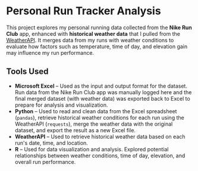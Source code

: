 # Personal Run Tracker Analysis

This project explores my personal running data collected from the **Nike Run Club** app, enhanced with **historical weather data** that I pulled from the [WeatherAPI](https://www.weatherapi.com/). It merges data from my runs with weather conditions to evaluate how factors such as temperature, time of day, and elevation gain may influence my run performance.

## Tools Used
- **Microsoft Excel** – Used as the input and output format for the dataset. Run data from the Nike Run Club app was manually logged here and the final merged dataset (with weather data) was exported back to Excel to prepare for analysis and visualization.
- **Python** – Used to read and clean data from the Excel spreadsheet (`pandas`), retrieve historical weather conditions for each run using the WeatherAPI (`requests`), merge the weather data with the original dataset, and export the result as a new Excel file.
- **WeatherAPI** – Used to retrieve historical weather data based on each run's date, time, and location.
- **R** – Used for data visualization and analysis. Explored potential relationships between weather conditions, time of day, elevation, and overall run performance.
